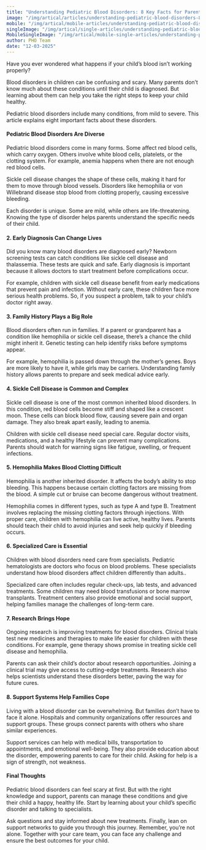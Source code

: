 ```yaml
---
title: "Understanding Pediatric Blood Disorders: 8 Key Facts for Parents"
image: "/img/artical/articles/understanding-pediatric-blood-disorders-8-key-facts-for-parents.png"
mobile: "/img/artical/mobile-articles/understanding-pediatric-blood-disorders-8-key-facts-for-parents.png"
singleImage: "/img/artical/single-articles/understanding-pediatric-blood-disorders-8-key-facts-for-parents.png"
MobileSingleImage: "/img/artical/mobile-single-articles/understanding-pediatric-blood-disorders-8-key-facts-for-parents.png"
author: PHO Team
date: "12-03-2025"
---
```


Have you ever wondered what happens if your child’s blood isn’t working properly? 

Blood disorders in children can be confusing and scary. Many parents don’t know much about these conditions until their child is diagnosed. But learning about them can help you take the right steps to keep your child healthy. 

Pediatric blood disorders include many conditions, from mild to severe. This article explains eight important facts about these disorders. 

#### Pediatric Blood Disorders Are Diverse

 Pediatric blood disorders come in many forms. Some affect red blood cells, which carry oxygen. Others involve white blood cells, platelets, or the clotting system. For example, anemia happens when there are not enough red blood cells. 

Sickle cell disease changes the shape of these cells, making it hard for them to move through blood vessels. Disorders like hemophilia or von Willebrand disease stop blood from clotting properly, causing excessive bleeding​.

Each disorder is unique. Some are mild, while others are life-threatening. Knowing the type of disorder helps parents understand the specific needs of their child.


#### 2. Early Diagnosis Can Change Lives

 Did you know many blood disorders are diagnosed early? Newborn screening tests can catch conditions like sickle cell disease and thalassemia. These tests are quick and safe. Early diagnosis is important because it allows doctors to start treatment before complications occur​.

For example, children with sickle cell disease benefit from early medications that prevent pain and infection. Without early care, these children  face more serious health problems. So, if you suspect a problem, talk to your child’s doctor right away.


#### 3. Family History Plays a Big Role

Blood disorders often run in families. If a parent or grandparent has a condition like hemophilia or sickle cell disease, there’s a chance the child might inherit it​. Genetic testing can help identify risks before symptoms appear.

For example, hemophilia is passed down through the mother’s genes. Boys are more likely to have it, while girls may be carriers. Understanding family history allows parents to prepare and seek medical advice early.


#### 4. Sickle Cell Disease is Common and Complex

 Sickle cell disease is one of the most common inherited blood disorders. In this condition, red blood cells become stiff and shaped like a crescent moon. These cells can block blood flow, causing severe pain and organ damage. They also break apart easily, leading to anemia​.

Children with sickle cell disease need special care. Regular doctor visits, medications, and a healthy lifestyle can prevent many complications. Parents should watch for warning signs like fatigue, swelling, or frequent infections.

#### 5. Hemophilia Makes Blood Clotting Difficult

 Hemophilia is another inherited disorder. It affects the body’s ability to stop bleeding. This happens because certain clotting factors are missing from the blood. A simple cut or bruise can become dangerous without treatment​.

Hemophilia comes in different types, such as type A and type B. Treatment involves replacing the missing clotting factors through injections. With proper care, children with hemophilia can live active, healthy lives. Parents should teach their child to avoid injuries and seek help quickly if bleeding occurs.

#### 6. Specialized Care is Essential

 Children with blood disorders need care from specialists. Pediatric hematologists are doctors who focus on blood problems. These specialists understand how blood disorders affect children differently than adults..

Specialized care often includes regular check-ups, lab tests, and advanced treatments. Some children may need blood transfusions or bone marrow transplants. Treatment centers also provide emotional and social support, helping families manage the challenges of long-term care.

#### 7. Research Brings Hope

 Ongoing research is improving treatments for blood disorders. Clinical trials test new medicines and therapies to make life easier for children with these conditions. For example, gene therapy shows promise in treating sickle cell disease and hemophilia​.

Parents can ask their child’s doctor about research opportunities. Joining a clinical trial may give access to cutting-edge treatments. Research also helps scientists understand these disorders better, paving the way for future cures.

#### 8. Support Systems Help Families Cope

 Living with a blood disorder can be overwhelming. But families don’t have to face it alone. Hospitals and community organizations offer resources and support groups. These groups connect parents with others who share similar experiences​.

Support services can help with medical bills, transportation to appointments, and emotional well-being. They also provide education about the disorder, empowering parents to care for their child. Asking for help is a sign of strength, not weakness.

#### Final Thoughts

 Pediatric blood disorders can feel scary at first. But with the right knowledge and support, parents can manage these conditions and give their child a happy, healthy life. Start by learning about your child’s specific disorder and talking to specialists. 

Ask questions and stay informed about new treatments. Finally, lean on support networks to guide you through this journey. Remember, you’re not alone. Together with your care team, you can face any challenge and ensure the best outcomes for your child.



